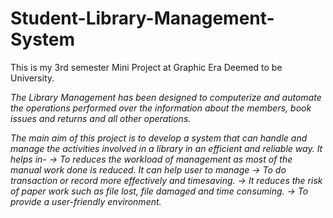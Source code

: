 # Student-Library-Management-System

This is my 3rd semester Mini Project at Graphic Era Deemed to be University.

*The Library Management has been designed to computerize and automate the operations performed over the information about the members, book issues and returns and all other operations.*

*The main aim of this project is to develop a system that can handle and manage the activities involved in a library in an efficient and reliable way. 
It helps in-
-> To reduces the workload of management as most of the manual work done is reduced. It can help user to manage 
-> To do transaction or record more effectively and timesaving.
-> It reduces the risk of paper work such as file lost, file damaged and time consuming.
-> To provide a user-friendly environment.*
